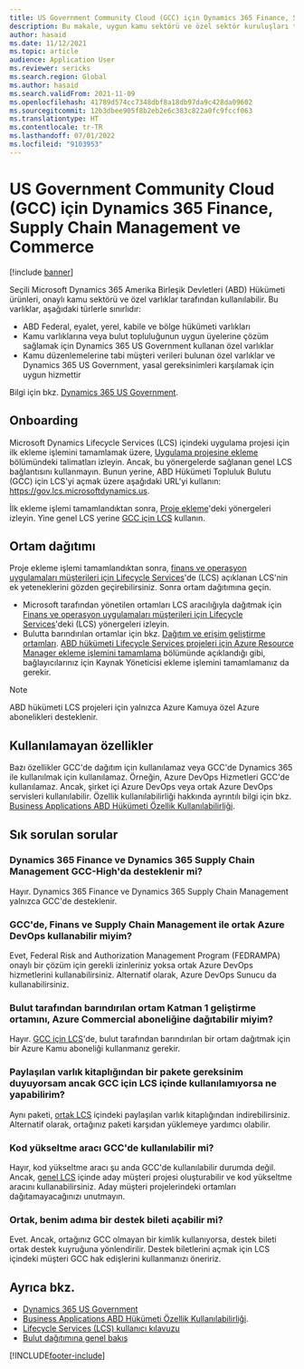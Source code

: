 ```yaml
---
title: US Government Community Cloud (GCC) için Dynamics 365 Finance, Supply Chain Management ve Commerce
description: Bu makale, uygun kamu sektörü ve özel sektör kuruluşları tarafından kullanılabilen Microsoft Dynamics 365 US Government ürünleri hakkında bilgi sağlar.
author: hasaid
ms.date: 11/12/2021
ms.topic: article
audience: Application User
ms.reviewer: sericks
ms.search.region: Global
ms.author: hasaid
ms.search.validFrom: 2021-11-09
ms.openlocfilehash: 41789d574cc7348dbf8a18db97da9c428da09602
ms.sourcegitcommit: 12b3dbee905f8b2eb2e6c383c822a0fc9fccf063
ms.translationtype: HT
ms.contentlocale: tr-TR
ms.lasthandoff: 07/01/2022
ms.locfileid: "9103953"
---
```

# <a name="dynamics-365-finance-supply-chain-management-and-commerce-in-us-government-community-cloud-gcc"></a>US Government Community Cloud (GCC) için Dynamics 365 Finance, Supply Chain Management ve Commerce

[!include [banner](../includes/banner.md)]



Seçili Microsoft Dynamics 365 Amerika Birleşik Devletleri (ABD) Hükümeti ürünleri, onaylı kamu sektörü ve özel varlıklar tarafından kullanılabilir. Bu varlıklar, aşağıdaki türlerle sınırlıdır:

- ABD Federal, eyalet, yerel, kabile ve bölge hükümeti varlıkları
- Kamu varlıklarına veya bulut topluluğunun uygun üyelerine çözüm sağlamak için Dynamics 365 US Government kullanan özel varlıklar
- Kamu düzenlemelerine tabi müşteri verileri bulunan özel varlıklar ve Dynamics 365 US Government, yasal gereksinimleri karşılamak için uygun hizmettir

Bilgi için bkz. [Dynamics 365 US Government](/power-platform/admin/microsoft-dynamics-365-government).

## <a name="onboarding"></a>Onboarding

Microsoft Dynamics Lifecycle Services (LCS) içindeki uygulama projesi için ilk ekleme işlemini tamamlamak üzere, [Uygulama projesine ekleme](../../../fin-ops-core/fin-ops/imp-lifecycle/onboard.md) bölümündeki talimatları izleyin. Ancak, bu yönergelerde sağlanan genel LCS bağlantısını kullanmayın. Bunun yerine, ABD Hükümeti Topluluk Bulutu (GCC) için LCS'yi açmak üzere aşağıdaki URL'yi kullanın: <https://gov.lcs.microsoftdynamics.us>.

İlk ekleme işlemi tamamlandıktan sonra, [Proje ekleme](../lifecycle-services/project-onboarding.md)'deki yönergeleri izleyin. Yine genel LCS yerine [GCC için LCS](https://gov.lcs.microsoftdynamics.us) kullanın.

## <a name="environment-deployment"></a>Ortam dağıtımı

Proje ekleme işlemi tamamlandıktan sonra, [finans ve operasyon uygulamaları müşterileri için Lifecycle Services](../../../fin-ops-core/dev-itpro/lifecycle-services/lcs-works-lcs.md)'de (LCS) açıklanan LCS'nin ek yeteneklerini gözden geçirebilirsiniz. Sonra ortam dağıtımına geçin.

- Microsoft tarafından yönetilen ortamları LCS aracılığıyla dağıtmak için [Finans ve operasyon uygulamaları müşterileri için Lifecycle Services](../../../fin-ops-core/dev-itpro/lifecycle-services/lcs-works-lcs.md#new-deployment-experience)'deki (LCS) yönergeleri izleyin.
- Bulutta barındırılan ortamlar için bkz. [Dağıtım ve erişim geliştirme ortamları](../../../fin-ops-core/dev-itpro/dev-tools/access-instances.md). [ABD hükümeti Lifecycle Services projeleri için Azure Resource Manager ekleme işlemini tamamlama](arm-onbarding-us-goverment.md) bölümünde açıklandığı gibi, bağlayıcılarınız için Kaynak Yöneticisi ekleme işlemini tamamlamanız da gerekir.

> [!NOTE]
> ABD hükümeti LCS projeleri için yalnızca Azure Kamuya özel Azure abonelikleri desteklenir.

## <a name="features-that-arent-available"></a>Kullanılamayan özellikler

Bazı özellikler GCC'de dağıtım için kullanılamaz veya GCC'de Dynamics 365 ile kullanılmak için kullanılamaz. Örneğin, Azure DevOps Hizmetleri GCC'de kullanılamaz. Ancak, şirket içi Azure DevOps veya ortak Azure DevOps servisleri kullanılabilir. Özellik kullanılabilirliği hakkında ayrıntılı bilgi için bkz. [Business Applications ABD Hükümeti Özellik Kullanılabilirliği](https://aka.ms/BAPFunctionalParity).

## <a name="frequently-asked-questions"></a>Sık sorulan sorular

### <a name="are-dynamics-365-finance-and-dynamics-365-supply-chain-management-supported-in-gcc-high"></a>Dynamics 365 Finance ve Dynamics 365 Supply Chain Management GCC-High'da desteklenir mi?

Hayır. Dynamics 365 Finance ve Dynamics 365 Supply Chain Management yalnızca GCC'de desteklenir.

### <a name="can-i-use-public-azure-devops-with-finance-and-supply-chain-management-in-gcc"></a>GCC'de, Finans ve Supply Chain Management ile ortak Azure DevOps kullanabilir miyim?

Evet, Federal Risk and Authorization Management Program (FEDRAMPA) onaylı bir çözüm için gerekli izinleriniz yoksa ortak Azure DevOps hizmetlerini kullanabilirsiniz. Alternatif olarak, Azure DevOps Sunucu da kullanabilirsiniz.

### <a name="can-i-deploy-a-cloud-hosted-environment-tier-1-development-environment-on-an-azure-commercial-subscription"></a>Bulut tarafından barındırılan ortam Katman 1 geliştirme ortamını, Azure Commercial aboneliğine dağıtabilir miyim?

Hayır. [GCC için LCS](https://gov.lcs.microsoftdynamics.us)'de, bulut tarafından barındırılan bir ortam dağıtmak için bir Azure Kamu aboneliği kullanmanız gerekir.

### <a name="what-can-i-do-if-i-need-a-package-from-the-shared-asset-library-but-it-isnt-available-in-lcs-for-gcc"></a>Paylaşılan varlık kitaplığından bir pakete gereksinim duyuyorsam ancak GCC için LCS içinde kullanılamıyorsa ne yapabilirim?

Aynı paketi, [ortak LCS](https://lcs.dynamics.com) içindeki paylaşılan varlık kitaplığından indirebilirsiniz. Alternatif olarak, ortağınız paketi karşıdan yüklemeye yardımcı olabilir.

### <a name="is-the-code-upgrade-tool-available-in-gcc"></a>Kod yükseltme aracı GCC'de kullanılabilir mi?

Hayır, kod yükseltme aracı şu anda GCC'de kullanılabilir durumda değil. Ancak, [genel LCS](https://lcs.dynamics.com) içinde aday müşteri projesi oluşturabilir ve kod yükseltme aracını kullanabilirsiniz. Aday müşteri projelerindeki ortamları dağıtamayacağınızı unutmayın.

### <a name="can-my-partner-open-a-support-ticket-on-my-behalf"></a>Ortak, benim adıma bir destek bileti açabilir mi?

Evet. Ancak, ortağınız GCC olmayan bir kimlik kullanıyorsa, destek bileti ortak destek kuyruğuna yönlendirilir. Destek biletlerini açmak için LCS içindeki müşteri GCC hak edişlerini kullanmanızı öneririz.

## <a name="see-also"></a>Ayrıca bkz.

- [Dynamics 365 US Government](/power-platform/admin/microsoft-dynamics-365-government)
- [Business Applications ABD Hükümeti Özellik Kullanılabilirliği](https://aka.ms/BAPFunctionalParity).
- [Lifecycle Services (LCS) kullanıcı kılavuzu](../../../fin-ops-core/dev-itpro/lifecycle-services/lcs-user-guide.md)
- [Bulut dağıtımına genel bakış](../../../fin-ops-core/dev-itpro/deployment/cloud-deployment-overview.md)

[!INCLUDE[footer-include](../../../includes/footer-banner.md)]

